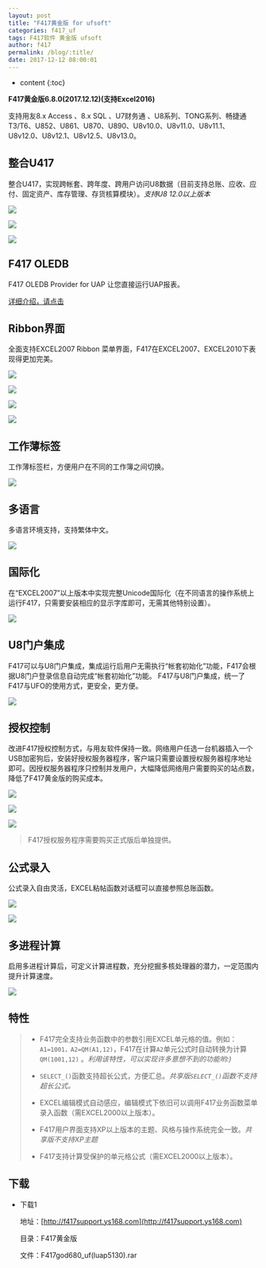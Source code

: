 ```yaml
---
layout: post
title: "F417黄金版 for ufsoft"
categories: f417_uf
tags: F417软件 黄金版 ufsoft
author: f417
permalink: /blog/:title/
date: 2017-12-12 08:00:01
---
```


* content
{:toc}

**F417黄金版6.8.0(2017.12.12)(支持Excel2016)**

支持用友8.x Access 、8.x SQL 、U7财务通 、U8系列、TONG系列、畅捷通T3/T6、U852、U861、U870、U890、U8v10.0、U8v11.0、U8v11.1、U8v12.0、U8v12.1、U8v12.5、U8v13.0。




## 整合U417

整合U417，实现跨帐套、跨年度、跨用户访问U8数据（目前支持总账、应收、应付、固定资产、库存管理、存货核算模块）。<em>支持U8 12.0以上版本</em>

![](/images/f417_uf/f417_uf_gold_1_1.png)

![](/images/f417_uf/f417_uf_gold_1_2.png)

![](/images/f417_uf/f417_uf_gold_1_3.png)

## F417 OLEDB

F417 OLEDB Provider for UAP 让您直接运行UAP报表。

[详细介绍，请点击](/blog/2017/01/01/f417_uf_oledb)

## Ribbon界面

全面支持EXCEL2007 Ribbon 菜单界面，F417在EXCEL2007、EXCEL2010下表现得更加完美。

![](/images/f417_uf/f417_uf_gold_ribbon_2007.jpg)

![](/images/f417_uf/f417_uf_gold_ribbon_2010.jpg)

![](/images/f417_uf/f417_uf_gold_ribbon_2013.jpg)

![](/images/f417_uf/f417_uf_gold_ribbon_2016.png)

## 工作薄标签

工作薄标签栏，方便用户在不同的工作簿之间切换。

![](/images/f417_uf/f417_uf_gold_xltab.jpg)

## 多语言

多语言环境支持，支持繁体中文。

![](/images/f417_uf/f417_uf_gold_multi_lang.png)

## 国际化

在“EXCEL2007”以上版本中实现完整Unicode国际化（在不同语言的操作系统上运行F417，只需要安装相应的显示字库即可，无需其他特别设置）。

![](/images/f417_uf/f417_uf_gold_i18n.jpg)

## U8门户集成

F417可以与U8门户集成，集成运行后用户无需执行“帐套初始化”功能，F417会根据U8门户登录信息自动完成“帐套初始化”功能。 F417与U8门户集成，统一了F417与UFO的使用方式，更安全，更方便。

![](/images/f417_uf/f417_uf_gold_u8_portal.png)

## 授权控制

改进F417授权控制方式，与用友软件保持一致。网络用户任选一台机器插入一个USB加密狗后，安装好授权服务器程序，客户端只需要设置授权服务器程序地址即可。因授权服务器程序只控制并发用户，大幅降低网络用户需要购买的站点数，降低了F417黄金版的购买成本。

![](/images/f417_uf/f417_uf_gold_authsrv_1.png)

![](/images/f417_uf/f417_uf_gold_authsrv_2.png)

![](/images/f417_uf/f417_uf_gold_authsrv_3.png)

> F417授权服务程序需要购买正式版后单独提供。

## 公式录入

公式录入自由灵活，EXCEL粘帖函数对话框可以直接参照总账函数。

![](/images/f417_uf/f417_uf_gold_wizard_1.png)

![](/images/f417_uf/f417_uf_gold_wizard_2.png)

## 多进程计算

启用多进程计算后，可定义计算进程数，充分挖掘多核处理器的潜力，一定范围内提升计算速度。

![](/images/f417_uf/f417_uf_gold_mp.png)

## 特性

> - F417完全支持业务函数中的参数引用EXCEL单元格的值。例如：`A1=1001，A2=QM(A1,12)`，F417在计算`A2`单元公式时自动转换为计算`QM(1001,12)` 。<em>利用该特性，可以实现许多意想不到的功能哟:)</em>
>
> - `SELECT_()`函数支持超长公式，方便汇总。<em>共享版`SELECT_()`函数不支持超长公式。</em>
>
> - EXCEL编辑模式自动感应，编辑模式下依旧可以调用F417业务函数菜单录入函数（需EXCEL2000以上版本）。
>
> - F417用户界面支持XP以上版本的主题、风格与操作系统完全一致。<em>共享版不支持XP主题</em>
>
> - F417支持计算受保护的单元格公式（需EXCEL2000以上版本）。

## 下载

- 下载1

  地址：[http://f417support.ys168.com](http://f417support.ys168.com)

  目录：F417黄金版

  文件：F417god680_uf(luap5130).rar
